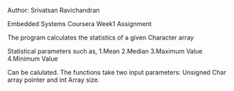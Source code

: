 Author: Srivatsan Ravichandran

Embedded Systems Coursera Week1 Assignment

The program calculates the statistics of a given Character array

Statistical parameters such as, 
1.Mean
2.Median
3.Maximum Value
4.Minimum Value

Can be calulated. The functions take two input parameters: Unsigned Char array pointer and int Array size.


	
